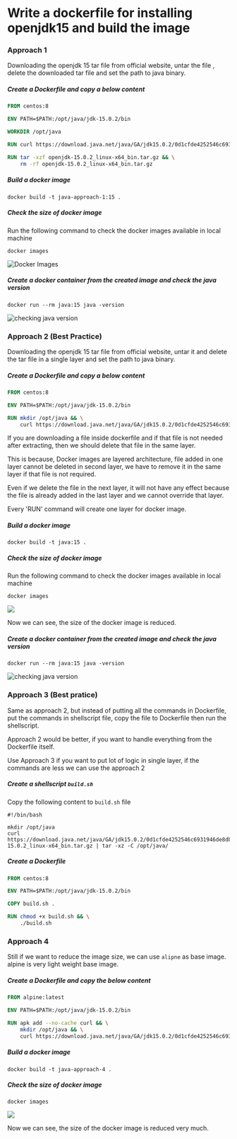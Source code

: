 # Write a dockerfile for installing openjdk15 and build the image

### Approach 1
Downloading the openjdk 15 tar file from official website, untar the file , delete the downloaded tar file and set the path to java binary.

##### Create a Dockerfile and copy a  below content

```Dockerfile
FROM centos:8

ENV PATH=$PATH:/opt/java/jdk-15.0.2/bin

WORKDIR /opt/java

RUN curl https://download.java.net/java/GA/jdk15.0.2/0d1cfde4252546c6931946de8db48ee2/7/GPL/openjdk-15.0.2_linux-x64_bin.tar.gz -o openjdk-15.0.2_linux-x64_bin.tar.gz

RUN tar -xzf openjdk-15.0.2_linux-x64_bin.tar.gz && \
    rm -rf openjdk-15.0.2_linux-x64_bin.tar.gz
```

##### Build a docker image
```
docker build -t java-approach-1:15 .
```

##### Check the size of docker image
Run the following command to check the docker images available in local machine
```
docker images
```
![Docker Images](/images/openjdk-15-approach-1-docker-images.png)

##### Create a docker container from the created image and check the java version
```
docker run --rm java:15 java -version
```
![checking java version](/images/openjdk-15-checking-java-version.png)

### Approach 2 (Best Practice)
Downloading the openjdk 15 tar file from official website, untar it and delete the tar file in a single layer and set the path to java binary.

##### Create a Dockerfile and copy a below content
```Dockerfile
FROM centos:8

ENV PATH=$PATH:/opt/java/jdk-15.0.2/bin

RUN mkdir /opt/java && \
    curl https://download.java.net/java/GA/jdk15.0.2/0d1cfde4252546c6931946de8db48ee2/7/GPL/openjdk-15.0.2_linux-x64_bin.tar.gz | tar -xz -C /opt/java/
```
If you are downloading a file inside dockerfile and if that file is not needed after extracting, then we should delete that file in the same layer.

This is because, Docker images are layered architecture, file added in one layer cannot be deleted in second layer, we have to remove it in the same layer if that file is not required.

Even if we delete the file in the next layer, it will not have any effect because the file is already added in the last layer and we cannot override that layer.

Every 'RUN' command will create one layer for docker image.

##### Build a docker image
```
docker build -t java:15 .
```

##### Check the size of docker image
Run the following command to check the docker images available in local machine
```
docker images
```
![](https://github.com/vigneshsweekaran/vigneshsweekaran.github.io/blob/master/docker/tutorials/Dockerfile/images/openjdk-15-reduced-docker-images.png)

Now we can see, the size of the docker image is reduced.

##### Create a docker container from the created image and check the java version
```
docker run --rm java:15 java -version
```
![checking java version](https://github.com/vigneshsweekaran/vigneshsweekaran.github.io/blob/master/docker/tutorials/Dockerfile/images/openjdk-15-reduced-checking-java-version.png)

### Approach 3 (Best pratice)
Same as approach 2, but instead of putting all the commands in Dockerfile, put the commands in shellscript file, copy the file to Dockerfile then run the shellscript.

Approach 2 would be better, if you want to handle everything from the Dockerfile itself.

Use Approach 3 if you want to put lot of logic in single layer, if the commands are less we can use the approach 2

##### Create a shellscript `build.sh`
Copy the following content to `build.sh` file

```Shell
#!/bin/bash

mkdir /opt/java
curl https://download.java.net/java/GA/jdk15.0.2/0d1cfde4252546c6931946de8db48ee2/7/GPL/openjdk-15.0.2_linux-x64_bin.tar.gz | tar -xz -C /opt/java/
```

##### Create a Dockerfile
```Dockerfile
FROM centos:8

ENV PATH=$PATH:/opt/java/jdk-15.0.2/bin

COPY build.sh .

RUN chmod +x build.sh && \
    ./build.sh
```

### Approach 4
Still if we want to reduce the image size, we can use `alipne` as base image. alpine is very light weight base image.

##### Create a Dockerfile and copy the below content
```Dockerfile
FROM alpine:latest

ENV PATH=$PATH:/opt/java/jdk-15.0.2/bin

RUN apk add --no-cache curl && \
    mkdir /opt/java && \
    curl https://download.java.net/java/GA/jdk15.0.2/0d1cfde4252546c6931946de8db48ee2/7/GPL/openjdk-15.0.2_linux-x64_bin.tar.gz | tar -xz -C /opt/java/
```

##### Build a docker image
```
docker build -t java-approach-4 .
```

##### Check the size of docker image
```
docker images
```
![](https://github.com/vigneshsweekaran/vigneshsweekaran.github.io/blob/master/docker/tutorials/Dockerfile/images/openjdk-15-approach-4-docker-images.png)

Now we can see, the size of the docker image is reduced very much.

